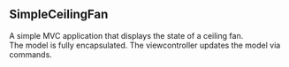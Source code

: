 ## SimpleCeilingFan
A simple MVC application that displays the state of a ceiling fan. <br />
The model is fully encapsulated. The viewcontroller updates the model via commands.
